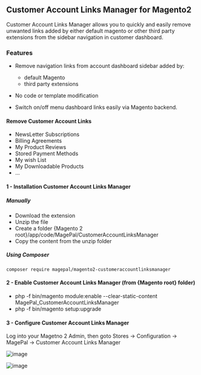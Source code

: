 ## Customer Account Links Manager for Magento2
Customer Account Links Manager allows you to quickly and easily remove unwanted links added by either default magento or other third party extensions from the sidebar navigation in customer dashboard.

### Features
 - Remove navigation links from account dashboard sidebar added by:
   - default Magento 
   - third party extensions
   
 - No code or template modification 
 
 - Switch on/off menu dashboard links easily via Magento backend.
 
 #### Remove Customer Account Links
 - NewsLetter Subscriptions
 - Billing Agreements
 - My Product Reviews
 - Stored Payment Methods
 - My wish List
 - My Downloadable Products
 - ...

#### 1 - Installation Customer Account Links Manager
##### Manually
 * Download the extension
 * Unzip the file
 * Create a folder {Magento 2 root}/app/code/MagePal/CustomerAccountLinksManager
 * Copy the content from the unzip folder

##### Using Composer

```
composer require magepal/magento2-customeraccountlinksmanager
```

#### 2 - Enable Customer Account Links Manager (from {Magento root} folder)
 * php -f bin/magento module:enable --clear-static-content MagePal_CustomerAccountLinksManager
 * php -f bin/magento setup:upgrade

#### 3 - Configure Customer Account Links Manager

Log into your Magetno 2 Admin, then goto Stores -> Configuration -> MagePal -> Customer Account Links Manager

![image](https://cloud.githubusercontent.com/assets/1415141/25197024/7f7dea2c-2510-11e7-9785-780d7f2fc7b0.png)

![image](https://cloud.githubusercontent.com/assets/1415141/25233635/8354aa4e-25ad-11e7-87ae-55fcee1a4194.png)


